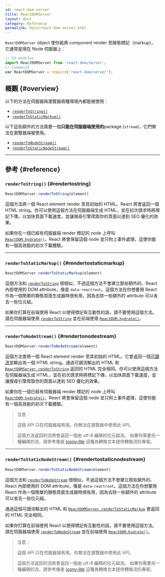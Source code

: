 ```yaml
---
id: react-dom-server
title: ReactDOMServer
layout: docs
category: Reference
permalink: docs/react-dom-server.html
---
```


`ReactDOMServer` object 使你能將 component render 至靜態標記（markup）。它通常是用在 Node 伺服器上：

```js
// ES modules
import ReactDOMServer from 'react-dom/server';
// CommonJS
var ReactDOMServer = require('react-dom/server');
```

## 概觀 {#overview}

以下的方法在伺服器與瀏覽器兩種環境內都能被使用：

- [`renderToString()`](#rendertostring)
- [`renderToStaticMarkup()`](#rendertostaticmarkup)

以下這些額外的方法需要一個**只能在伺服器端使用的**package (`stream`)，它們無法在瀏覽器端被使用。

- [`renderToNodeStream()`](#rendertonodestream)
- [`renderToStaticNodeStream()`](#rendertostaticnodestream)

* * *

## 參考 {#reference}

### `renderToString()` {#rendertostring}

```javascript
ReactDOMServer.renderToString(element)
```

這個方法將一個 React element render 至其初始的 HTML。React 將會返回一個 HTML string。你可以使用這個方法在伺服器端生成 HTML，並在初次請求時將標記下傳，以加快頁面下載速度，並讓搜尋引擎爬取你的頁面以達到 SEO 優化的效果。

如果你在一個已經有伺服器端 render 標記的 node 上呼叫 [`ReactDOM.hydrate()`](/docs/react-dom.html#hydrate)，React 將會保留這個 node 並只附上事件處理，這使你能有一個高效能的初次下載體驗。

* * *

### `renderToStaticMarkup()` {#rendertostaticmarkup}

```javascript
ReactDOMServer.renderToStaticMarkup(element)
```

這個方法和 [`renderToString`](#rendertostring) 很相似，不過這個方法不會建立那些額外的、React 內部使用的 DOM attribute，像是 `data-reactroot`。這個方法在你想要用 React 作為一個簡單的靜態頁面生成器時很有用，因為去除一些額外的 attribute 可以省去一些位元組。

如果你打算在前端使用 React 以使得標記有互動性的話，請不要使用這個方法。請在伺服器端使用 [`renderToString`](#rendertostring) 並在前端使用 [`ReactDOM.hydrate()`](/docs/react-dom.html#hydrate)。

* * *

### `renderToNodeStream()` {#rendertonodestream}

```javascript
ReactDOMServer.renderToNodeStream(element)
```

這個方法會將一個 React element render 至其初始的 HTML。它會返回一個[可讀流](https://nodejs.org/api/stream.html#stream_readable_streams)並輸出為一個 HTML string。通過可讀流輸出的 HTML 和 [`ReactDOMServer.renderToString`](#rendertostring) 返回的 HTML 完全相同。你可以使用這個方法在伺服器端生成 HTML，並在初次請求時將標記下傳，以加快頁面下載速度，並讓搜尋引擎爬取你的頁面以達到 SEO 優化的效果。

如果你在一個已經有伺服器端 render 標記的 node 上呼叫 [`ReactDOM.hydrate()`](/docs/react-dom.html#hydrate)，React 將會保留這個 node 並只附上事件處理，這使你能有一個高效能的初次下載體驗。


> 注意：
>
> 這個 API 只在伺服器端有用。你無法在瀏覽器中使用此 API。
>
> 這個方法返回的流將會返回一個由 utf-8 編碼的位元組流。 如果你需要另一種編碼的流，請參考像是 [iconv-lite](https://www.npmjs.com/package/iconv-lite) 這種為轉換文本提供轉換流的專案。

* * *

### `renderToStaticNodeStream()` {#rendertostaticnodestream}

```javascript
ReactDOMServer.renderToStaticNodeStream(element)
```

這個方法和 [`renderToNodeStream`](#rendertonodestream) 很相似，不過這個方法不會建立那些額外的、React 內部使用的 DOM attribute，像是 `data-reactroot`。這個方法在你想要用 React 作為一個簡單的靜態頁面生成器時很有用，因為去除一些額外的 attribute 可以省去一些位元組。

通過這個可讀流輸出的 HTML 和 [`ReactDOMServer.renderToStaticMarkup`](#rendertostaticmarkup) 會返回的 HTML 完全相同。

如果你打算在前端使用 React 以使得標記有互動性的話，請不要使用這個方法。請在伺服器端使用 [`renderToNodeStream`](#rendertonodestream) 並在前端使用 [`ReactDOM.hydrate()`](/docs/react-dom.html#hydrate)。

> 注意：
>
> 這個 API 只在伺服器端有用。你無法在瀏覽器中使用此 API。
>
> 這個方法返回的流將會返回一個由 utf-8 編碼的位元組流。 如果你需要另一種編碼的流，請參考像是 [iconv-lite](https://www.npmjs.com/package/iconv-lite) 這種為轉換文本提供轉換流的專案。
